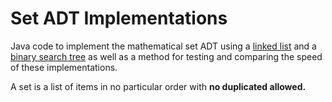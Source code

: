 # Set ADT Implementations
Java code to implement the mathematical set ADT using a <a href="https://en.wikipedia.org/wiki/Linked_list">linked list</a> and a <a href="https://en.wikipedia.org/wiki/Binary_search_tree">binary search tree</a> as well as a method for testing and comparing the speed of these implementations.

A set is a list of items in no particular order with <b>no duplicated allowed.</b>
